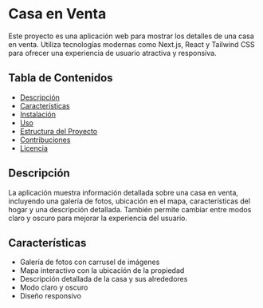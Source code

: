 # Casa en Venta

Este proyecto es una aplicación web para mostrar los detalles de una casa en venta. Utiliza tecnologías modernas como Next.js, React y Tailwind CSS para ofrecer una experiencia de usuario atractiva y responsiva.

## Tabla de Contenidos

- [Descripción](#descripción)
- [Características](#características)
- [Instalación](#instalación)
- [Uso](#uso)
- [Estructura del Proyecto](#estructura-del-proyecto)
- [Contribuciones](#contribuciones)
- [Licencia](#licencia)

## Descripción

La aplicación muestra información detallada sobre una casa en venta, incluyendo una galería de fotos, ubicación en el mapa, características del hogar y una descripción detallada. También permite cambiar entre modos claro y oscuro para mejorar la experiencia del usuario.

## Características

- Galería de fotos con carrusel de imágenes
- Mapa interactivo con la ubicación de la propiedad
- Descripción detallada de la casa y sus alrededores
- Modo claro y oscuro
- Diseño responsivo
